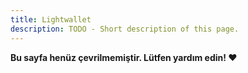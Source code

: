 ```yaml
---
title: Lightwallet
description: TODO - Short description of this page.
---
```


**Bu sayfa henüz çevrilmemiştir. Lütfen yardım edin! ❤**
